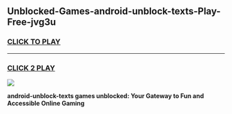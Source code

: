
## Unblocked-Games-android-unblock-texts-Play-Free-jvg3u
<h3>
<a href="https://premium76.site?title=android-unblock-texts&ref=18A1">CLICK TO PLAY</a></h3>
<hr>

<h3>
<a href="https://premium76.site?title=android-unblock-texts&ref=18A1">CLICK 2 PLAY</a>
  
</h3>

<a href="https://premium76.site?title=android-unblock-texts&ref=18A1"><img src="https://clearcache.store/games.png"></a>


**android-unblock-texts games unblocked: Your Gateway to Fun and Accessible Online Gaming**
